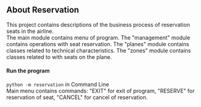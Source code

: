 ## About Reservation
This project contains descriptions of the business process of
reservation seats in the airline. <br>
The main module contains menu of program. The "management" module
contains operations with seat reservation. The "planes" module contains
classes related to technical characteristics. The "zones" module
contains classes related to with seats on the plane.

#### Run the program
`python -m reservation` in Command Line <br>
Main menu contains commands: "EXIT" for exit of program, "RESERVE"
for reservation of seat, "CANCEL" for cancel of reservation.